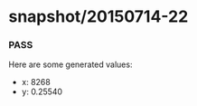 # snapshot/20150714-22
<!-- Production begins at 2015-07-14T10:57:58 -->


### PASS
Here are some generated values:

* x: 8268
* y: 0.25540

<!-- Production ends at 2015-07-14T10:57:59 -->
